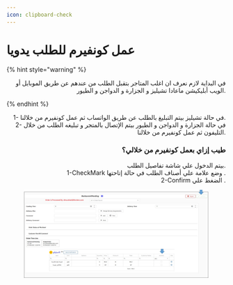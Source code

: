 ```yaml
---
icon: clipboard-check
---
```


# عمل كونفيرم للطلب يدويا

{% hint style="warning" %}
<p align="right">في البداية لازم نعرف ان اغلب المتاجر بتقبل الطلب من عندهم عن طريق الموبايل أو الويب أبليكيشن ماعادا تشيليز و الجزارة و الدواجن و الطيور.</p>
{% endhint %}

<p align="right">1- في حالة تشيليز بيتم التبليغ بالطلب عن طريق الواتساب ثم عمل كونفيرم من خلالنا.
<br>2- في حالة الجزارة و الدواجن و الطيور بيتم الإتصال بالمتجر و تبليغه الطلب من خلال التليفون ثم عمل كونفيرم من خلالنا.</p>

<h3 align="right">طيب إزاي بعمل كونفيرم من خلالي؟</h3>

<p align="right">بيتم الدخول علي شاشة تفاصيل الطلب.
<br>1-CheckMark وضع علامة علي أصناف الطلب في حالة إتاحتها .
<br>2-Confirm الضغط علي .</p>

<figure><img src=".gitbook/assets/Manual confirm.jpg" alt=""><figcaption></figcaption></figure>
